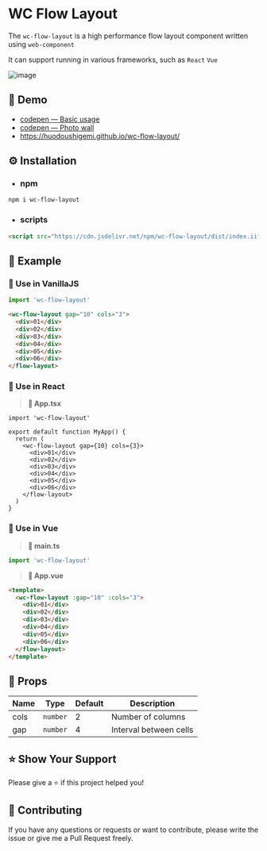 # WC Flow Layout

The `wc-flow-layout` is a high performance flow layout component written using `web-component`

It can support running in various frameworks, such as `React` `Vue`

![image](https://github.com/huodoushigemi/flow-layout-wc/assets/41646242/684221b7-f31b-4e71-b6b5-5380245bda42)

## 🌈 Demo

- [codepen — Basic usage](https://codepen.io/huodoushigemi/pen/dyQbmgW?editors=1100)
- [codepen — Photo wall](https://codepen.io/huodoushigemi/pen/BaGBxKM?editors=1100)
- https://huodoushigemi.github.io/wc-flow-layout/

## ⚙️ Installation

- ### npm

```shell
npm i wc-flow-layout
```

- ### scripts

```html
<script src="https://cdn.jsdelivr.net/npm/wc-flow-layout/dist/index.iife.js"></script>
```

## 🦄 Example

### 🐔 Use in VanillaJS

```js
import 'wc-flow-layout'
```

```html
<wc-flow-layout gap="10" cols="3">
  <div>01</div>
  <div>02</div>
  <div>03</div>
  <div>04</div>
  <div>05</div>
  <div>06</div>
</flow-layout>
```

### 🐔 Use in React

> **📄 App.tsx**

```tsx
import 'wc-flow-layout'

export default function MyApp() {
  return (
    <wc-flow-layout gap={10} cols={3}>
      <div>01</div>
      <div>02</div>
      <div>03</div>
      <div>04</div>
      <div>05</div>
      <div>06</div>
    </flow-layout>
  )
}
```

### 🐔 Use in Vue

> **📄 main.ts**
```js
import 'wc-flow-layout'
```

> **📄 App.vue**

```html
<template>
  <wc-flow-layout :gap="10" :cols="3">
    <div>01</div>
    <div>02</div>
    <div>03</div>
    <div>04</div>
    <div>05</div>
    <div>06</div>
  </flow-layout>
</template>
```

## 📄 Props

| Name | Type     | Default | Description            |
| ---- | -------- | ------- | ---------------------- |
| cols | `number` | 2       | Number of columns      |
| gap  | `number` | 4       | Interval between cells |

## ⭐️ Show Your Support

Please give a ⭐️ if this project helped you!

## 👏 Contributing

If you have any questions or requests or want to contribute, please write the issue or give me a Pull Request freely.
